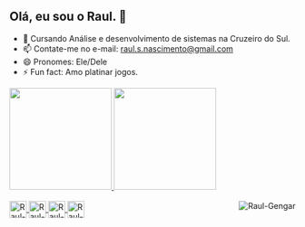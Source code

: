 ## Olá, eu sou o Raul. 👋

- 🌱 Cursando Análise e desenvolvimento de sistemas na Cruzeiro do Sul.
- 📫 Contate-me no e-mail: raul.s.nascimento@gmail.com
- 😄 Pronomes: Ele/Dele
- ⚡ Fun fact: Amo platinar jogos.

<div>
  <a href="https://github.com/RaulSNasc">
  <img height="180em" src="https://github-readme-stats.vercel.app/api?username=RaulSNasc&show_icons=true&theme=dracula&include_all_commits=true&count_private=true"/>
  <img height="180em" src="https://github-readme-stats.vercel.app/api/top-langs/?username=RaulSNasc&layout=compact&langs_count=16&theme=dracula"/>
</div>

<div style= "display: inline_block"><br>
  <img align="center" alt="Raul-HTML" height="30 width="40" src="https://cdn.jsdelivr.net/gh/devicons/devicon@latest/icons/html5/html5-original.svg"/>
  <img align="center" alt="Raul-JS" height="30 width="40" src="https://cdn.jsdelivr.net/gh/devicons/devicon@latest/icons/javascript/javascript-original.svg"/>
  <img align="center" alt="Raul-CSS" height="30 width="40" src="https://cdn.jsdelivr.net/gh/devicons/devicon@latest/icons/css3/css3-original.svg"/>
  <img align="center" alt="Raul-React" height="30 width="40" src="https://cdn.jsdelivr.net/gh/devicons/devicon@latest/icons/react/react-original.svg"/>
  <img align="right" alt="Raul-Gengar" src="https://tenor.com/pt-BR/view/pokemon-gengar-evo-gif-27656085"/>

  ##


  
          
          
          
          

